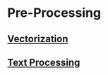 # Pre-Processing

## [Vectorization](./vector-representation)

## [Text Processing](./text_processing)
